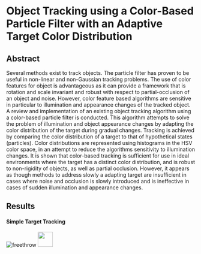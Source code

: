 # Object Tracking using a Color-Based Particle Filter with an Adaptive Target Color Distribution

## Abstract

Several methods exist to track objects. The particle filter has proven to be useful in non-linear and non-Gaussian tracking problems. The use of color features for object is advantageous as it can provide a framework that is rotation and scale invariant and robust with respect to partial-occlusion of an object and noise. However, color feature based algorithms are sensitive in particular to illumination and appearance changes of the tracked object.  A review and implementation of an existing object tracking algorithm using a color-based particle filter is conducted. This algorithm attempts to solve the problem of illumination and object appearance changes by adapting the color distribution of the target during gradual changes. Tracking is achieved by comparing the color distribution of a target to that of hypothetical states (particles). Color distributions are represented using histograms in the HSV color space, in an attempt to reduce the algorithms sensitivity to illumination changes. It is shown that color-based tracking is sufficient for use in ideal environments where the target has a distinct color distribution, and is robust to non-rigidity of objects, as well as partial occlusion. However, it appears as though methods to address slowly a adapting target are insufficient in cases where noise and occlusion is slowly introduced and is ineffective in cases of sudden illumination and appearance changes.

## Results

#### Simple Target Tracking

![freethrow](/simulation_results/gifs/freethrowpng.gif)
<img src="/simulation_results/gifs/freethrowpng.gif" width="40" height="40" />